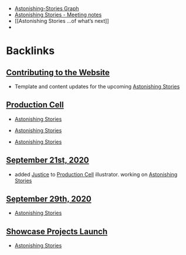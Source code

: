 - [Astonishing-Stories Graph](<Astonishing-Stories Graph.md>)
- [Astonishing Stories -  Meeting notes](<Astonishing Stories -  Meeting notes.md>)
- [[Astonishing Stories
...of what’s next]]
- 

# Backlinks
## [Contributing to the Website](<Contributing to the Website.md>)
- Template and content updates for the upcoming [Astonishing Stories](<Astonishing Stories.md>)

## [Production Cell](<Production Cell.md>)
- [Astonishing Stories](<Astonishing Stories.md>)

- [Astonishing Stories](<Astonishing Stories.md>)

- [Astonishing Stories](<Astonishing Stories.md>)

## [September 21st, 2020](<September 21st, 2020.md>)
- added [Justice](<Justice.md>) to [Production Cell](<Production Cell.md>) illustrator. working on [Astonishing Stories](<Astonishing Stories.md>)

## [September 29th, 2020](<September 29th, 2020.md>)
- [Astonishing Stories](<Astonishing Stories.md>)

## [Showcase Projects Launch](<Showcase Projects Launch.md>)
- [Astonishing Stories](<Astonishing Stories.md>)

